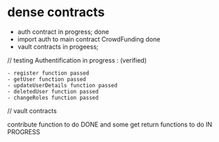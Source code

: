 # dense contracts
- auth contract in progress;  done
- import auth to main contract CrowdFunding  done
- vault contracts in progeess; 


// testing  Authentification in progress : (verified)

    - register function passed 
    - getUser function passed
    - updateUserDetails function passed
    - deletedUser function passed
    - changeRoles function passed



// vault contracts

contribute function to do  DONE
and some get return functions to do IN PROGRESS 
    